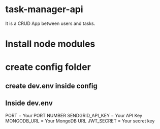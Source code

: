 # task-manager-api
It is a CRUD App between users and tasks.


# Install node modules 
# create config folder 
## create dev.env inside config 
## Inside dev.env

  PORT = Your PORT NUMBER
  SENDGRID_API_KEY = Your API Key
  MONGODB_URL = Your MongoDB URL
  JWT_SECRET = Your secret key
